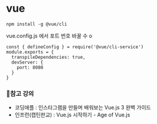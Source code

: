 # vue  

    npm install -g @vue/cli

vue.config.js 에서 포트 번호 바꿀 수 o

    const { defineConfig } = require('@vue/cli-service')
    module.exports = {
      transpileDependencies: true,
      devServer: {
        port: 8080
      }
    }

### 📁참고 강의
- 코딩애플 : 인스타그램을 만들며 배워보는 Vue.js 3 완벽 가이드
- 인프런(캡틴판교) : Vue.js 시작하기 - Age of Vue.js
